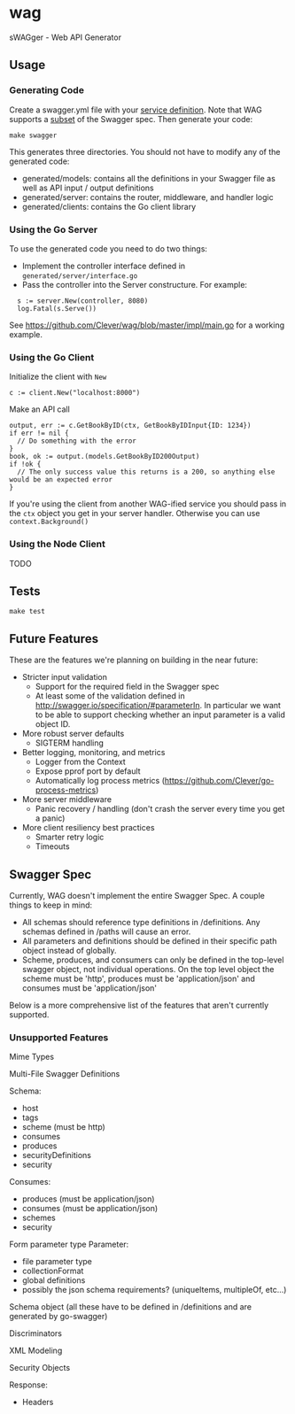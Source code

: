 # wag
sWAGger - Web API Generator

## Usage
### Generating Code
Create a swagger.yml file with your [service definition](http://editor.swagger.io/#/). Note that WAG supports a [subset](https://github.com/Clever/wag#swagger-spec) of the Swagger spec. Then generate your code:
```
make swagger
```

This generates three directories. You should not have to modify any of the generated code:
- generated/models: contains all the definitions in your Swagger file as well as API input / output definitions
- generated/server: contains the router, middleware, and handler logic
- generated/clients: contains the Go client library

### Using the Go Server
To use the generated code you need to do two things:
- Implement the controller interface defined in `generated/server/interface.go`
- Pass the controller into the Server constructure. For example:
```
  s := server.New(controller, 8080)
  log.Fatal(s.Serve())
```

See https://github.com/Clever/wag/blob/master/impl/main.go for a working example.

### Using the Go Client
Initialize the client with `New`
```
c := client.New("localhost:8000")
```

Make an API call
```
output, err := c.GetBookByID(ctx, GetBookByIDInput{ID: 1234})
if err != nil {
  // Do something with the error
}
book, ok := output.(models.GetBookByID200Output)
if !ok {
  // The only success value this returns is a 200, so anything else would be an expected error 
}
```

If you're using the client from another WAG-ified service you should pass in the `ctx` object you get in your server handler. Otherwise you can use `context.Background()`

### Using the Node Client
TODO


## Tests
```
make test
```

## Future Features

These are the features we're planning on building in the near future:
- Stricter input validation
  - Support for the required field in the Swagger spec
  - At least some of the validation defined in http://swagger.io/specification/#parameterIn. In particular we want to be able to support checking whether an input parameter is a valid object ID.
- More robust server defaults
  - SIGTERM handling
- Better logging, monitoring, and metrics
  - Logger from the Context
  - Expose pprof port by default
  - Automatically log process metrics (https://github.com/Clever/go-process-metrics)
- More server middleware
  - Panic recovery / handling (don't crash the server every time you get a panic)
- More client resiliency best practices
  - Smarter retry logic
  - Timeouts


## Swagger Spec

Currently, WAG doesn't implement the entire Swagger Spec. A couple things to keep in mind:
- All schemas should reference type definitions in /definitions. Any schemas defined in /paths will cause an error.
- All parameters and definitions should be defined in their specific path object instead of globally.
- Scheme, produces, and consumers can only be defined in the top-level swagger object, not individual operations. On the top level object the scheme must be 'http', produces must be 'application/json' and consumes must be 'application/json'

Below is a more comprehensive list of the features that aren't currently supported.

### Unsupported Features
Mime Types

Multi-File Swagger Definitions

Schema:
- host
- tags
- scheme (must be http)
- consumes
- produces
- securityDefinitions
- security

Consumes:
- produces (must be application/json)
- consumes (must be application/json)
- schemes
- security

Form parameter type
Parameter:
- file parameter type
- collectionFormat
- global definitions
- possibly the json schema requirements? (uniqueItems, multipleOf, etc...)

Schema object (all these have to be defined in /definitions and are generated by go-swagger)

Discriminators

XML Modeling

Security Objects

Response:
  - Headers
